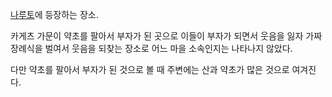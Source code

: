 [나루토](%EB%82%98%EB%A3%A8%ED%86%A0.md)에 등장하는 장소.

카게츠 가문이 약초를 팔아서 부자가 된 곳으로 이들이 부자가 되면서 웃음을 잃자 가짜 장례식을 벌여서 웃음을 되찾는 장소로 어느 마을
소속인지는 나타나지 않았다.

다만 약초를 팔아서 부자가 된 것으로 볼 때 주변에는 산과 약초가 많은 것으로 여겨진다.

